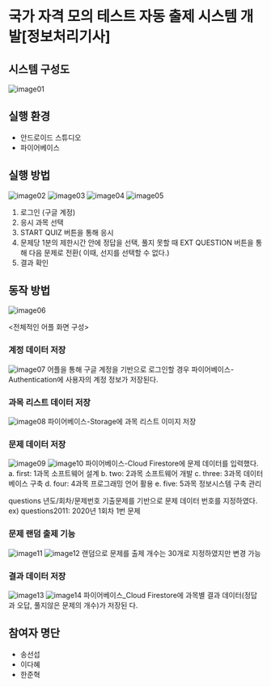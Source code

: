 # 국가 자격 모의 테스트 자동 출제 시스템 개발[정보처리기사]

## 시스템 구성도
![image01](https://github.com/leedahye6801/Quiz/assets/119495348/3dc0df40-ce10-4562-9bce-41fcf6522e1d)

## 실행 환경
- 안드로이드 스튜디오
- 파이어베이스

## 실행 방법
![image02](https://github.com/leedahye6801/Quiz/assets/119495348/31f3bc89-320e-471f-86d1-8052af27f2a7)
![image03](https://github.com/leedahye6801/Quiz/assets/119495348/8cb4df0e-ca34-4f67-ad12-3b1a0587ac29)
![image04](https://github.com/leedahye6801/Quiz/assets/119495348/c557ad7b-b302-4eac-83c8-e481de800c63)
![image05](https://github.com/leedahye6801/Quiz/assets/119495348/6216400a-4e01-43ae-83a7-9e0e861932b8)
1. 로그인 (구글 계정)
2. 응시 과목 선택
3. START QUIZ 버튼을 통해 응시
4. 문제당 1분의 제한시간 안에 정답을 선택, 풀지 못할 때 EXT QUESTION 버튼을 통해 다음 문제로 전환( 이때, 선지를 선택할 수 없다.)
5. 결과 확인

## 동작 방법
![image06](https://github.com/leedahye6801/Quiz/assets/119495348/8a2d5602-33d4-4468-a456-c2969e7cabe9)

<전체적인 어플 화면 구성>

### 계정 데이터 저장
![image07](https://github.com/leedahye6801/Quiz/assets/119495348/5026a298-80b4-457b-a274-116f26b2c78e)
어플을 통해 구글 계정을 기반으로 로그인할 경우 파이어베이스-Authentication에 사용자의 계정
정보가 저장된다.

### 과목 리스트 데이터 저장
![image08](https://github.com/leedahye6801/Quiz/assets/119495348/e92fbee8-9f70-4e35-a3dc-961e96caf485)
파이어베이스-Storage에 과목 리스트 이미지 저장

### 문제 데이터 저장
![image09](https://github.com/leedahye6801/Quiz/assets/119495348/6a3447de-596c-45e8-9903-37cbab60b640)
![image10](https://github.com/leedahye6801/Quiz/assets/119495348/86b68f80-979b-440f-8107-64356a529f8f)
파이어베이스-Cloud Firestore에 문제 데이터를 입력했다.
a. first: 1과목 소프트웨어 설계
b. two: 2과목 소프트웨어 개발
c. three: 3과목 데이터베이스 구축
d. four: 4과목 프로그래밍 언어 활용
e. five: 5과목 정보시스템 구축 관리

questions 년도/회차/문제번호
기출문제를 기반으로 문제 데이터 번호를 지정하였다.
ex) questions2011: 2020년 1회차 1번 문제

### 문제 랜덤 출제 기능
![image11](https://github.com/leedahye6801/Quiz/assets/119495348/b1b3fa0d-5b61-4fef-9eda-e03aa2fe4cc1)
![image12](https://github.com/leedahye6801/Quiz/assets/119495348/7bf9af45-849b-4c3f-af77-2368b20af80d)
랜덤으로 문제를 출제
개수는 30개로 지정하였지만 변경 가능

### 결과 데이터 저장
![image13](https://github.com/leedahye6801/Quiz/assets/119495348/8a3e5d6e-4cd9-43bb-ae59-270b52fc2410)
![image14](https://github.com/leedahye6801/Quiz/assets/119495348/dead24e8-8d7e-472e-826e-579a65bf4643)
파이어베이스\_Cloud Firestore에 과목별 결과 데이터(정답과 오답, 풀지않은 문제의 개수)가 저장된
다.

## 참여자 명단
+ 송선섭
+ 이다혜
+ 한준혁
